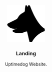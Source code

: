 <p align="center">
    <img alt="Uptimedog Logo" src="/public/logo.png?v=0.1.2" height="120" />
    <h3 align="center">Landing</h3>
    <p align="center">Uptimedog Website.</p>
</p>
